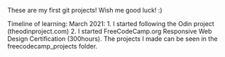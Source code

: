 
These are my first git projects!
Wish me good luck! :)

Timeline of learning:
March 2021:
    1. I started following the Odin project (theodinproject.com)
    2. I started FreeCodeCamp.org Responsive Web Design Certification (300hours). The projects I made can be seen in the freecodecamp_projects folder.

